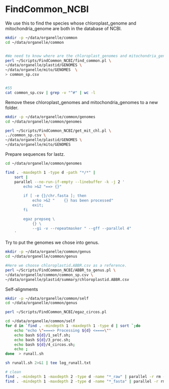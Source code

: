 # FindCommon_NCBI

We use this to find the species whose chloroplast_genome and mitochondria_genome are both in the database of NCBI.

```bash
mkdir -p ~/data/organelle/common
cd ~/data/organelle/common


#We need to know where are the chloroplast_genomes and mitochondria_genomes.
perl ~/Scripts/FindCommon_NCBI/find_common.pl \
~/data/organelle/plastid/GENOMES \
~/data/organelle/mito/GENOMES  \
> common_sp.csv


#55
cat common_sp.csv | grep -v "^#" | wc -l

```

Remove these chloroplast_genomes and mitochondria_genomes to a new folder.

```bash 
mkdir -p ~/data/organelle/common/genomes
cd ~/data/organelle/common/genomes

perl ~/Scripts/FindCommon_NCBI/get_mit_chl.pl \
../common_sp.csv \
~/data/organelle/plastid/GENOMES \
~/data/organelle/mito/GENOMES 

```
Prepare sequences for lastz.
```bash 
cd ~/data/organelle/common/genomes

find . -maxdepth 1 -type d -path "*/*" |
    sort |
    parallel --no-run-if-empty --linebuffer -k -j 2 '
        echo >&2 "==> {}"
        
        if [ -e {}/chr.fasta ]; then
            echo >&2 "    {} has been processed"
            exit;
        fi

        egaz prepseq \
            {} \
            --gi -v --repeatmasker " --gff --parallel 4"
    '
```


Try to put the genomes we chose into genus.

```bash 
mkdir -p ~/data/organelle/common/genus
cd ~/data/organelle/common/genus

#Here we choose chloroplastid.ABBR.csv as a reference.
perl ~/Scripts/FindCommon_NCBI/ABBR_to_genus.pl \
~/data/organelle/common/common_sp.csv \
~/data/organelle/plastid/summary/chloroplastid.ABBR.csv
```


Self-alignments
```bash
mkdir -p ~/data/organelle/common/self
cd ~/data/organelle/common/genus

perl ~/Scripts/FindCommon_NCBI/egaz_circos.pl

cd ~/data/organelle/common/self
for d in `find . -mindepth 1 -maxdepth 1 -type d | sort `;do
    echo "echo \"====> Processing ${d} <====\""
    echo bash ${d}/1_self.sh;
    echo bash ${d}/3_proc.sh;
    echo bash ${d}/4_circos.sh;
    echo ;
done  > runall.sh

sh runall.sh 2>&1 | tee log_runall.txt

# clean
find . -mindepth 1 -maxdepth 2 -type d -name "*_raw" | parallel -r rm -fr
find . -mindepth 1 -maxdepth 2 -type d -name "*_fasta" | parallel -r rm -fr








